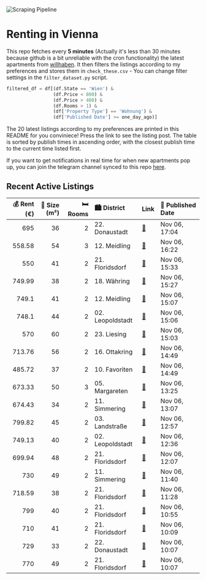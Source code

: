 ![Scraping Pipeline](https://github.com/AthomsG/renting-in-vienna/actions/workflows/run_pipeline.yml/badge.svg)


# Renting in Vienna

This repo fetches every **5 minutes** (Actually it's less than 30 minutes because github is a bit unreliable with the cron functionality) the latest apartments from [willhaben](https://www.willhaben.at/).
It then filters the listings according to my preferences and stores them in `check_these.csv` - You can change filter settings in the `filter_dataset.py` script.

```python
filtered_df = df[(df.State == 'Wien') & 
                 (df.Price < 800) &
                 (df.Price > 400) &
                 (df.Rooms > 1) &
                 (df['Property Type'] == 'Wohnung') &
                 (df['Published Date'] >= one_day_ago)]
```

The 20 latest listings according to my preferences are printed in this README for you conviniece! Press the link to see the listing post.
The table is sorted by publish times in ascending order, with the closest publish time to the current time listed first.

If you want to get notifications in real time for when new apartments pop up, you can join the telegram channel synced to this repo [here](https://t.me/+1HPAYOf5BSsyNTlk).

## Recent Active Listings

|   💰 Rent (€) |   📏 Size (m²) |   🛏️ Rooms | 🏙️ District      | Link                                                                                                                                                                                                                | 📅 Published Date   |
|-------------:|--------------:|-----------:|:-----------------|:--------------------------------------------------------------------------------------------------------------------------------------------------------------------------------------------------------------------|:-------------------|
|       695    |            36 |          2 | 22. Donaustadt   | [🔗](https://www.willhaben.at/iad/immobilien/d/mietwohnungen/wien/wien-1220-donaustadt/wien---1220---s%C3%BCdseitige-singlewohnung-n%C3%A4he-vetmed/u1-station-kagranerplatz---ab-15.11.2024-1889900530/)            | Nov 06, 17:04      |
|       558.58 |            54 |          3 | 12. Meidling     | [🔗](https://www.willhaben.at/iad/immobilien/d/mietwohnungen/wien/wien-1120-meidling/gemeinde-wohnung/-direcktvergabe-mit-balkon-2044279985/)                                                                        | Nov 06, 16:22      |
|       550    |            41 |          2 | 21. Floridsdorf  | [🔗](https://www.willhaben.at/iad/immobilien/d/mietwohnungen/wien/wien-1210-floridsdorf/perfekt-f%C3%BCr-sportliche-genie%C3%9Fer--2-zimmer-wohnung-im-herzen-von-floridsdorf--ab-1.2.25-verf%C3%BCgbar-1092117631/) | Nov 06, 15:33      |
|       749.99 |            38 |          2 | 18. Währing      | [🔗](https://www.willhaben.at/iad/immobilien/d/mietwohnungen/wien/wien-1180-w%C3%A4hring/2-zimmerwohnung-1449205274/)                                                                                                | Nov 06, 15:27      |
|       749.1  |            41 |          2 | 12. Meidling     | [🔗](https://www.willhaben.at/iad/immobilien/d/mietwohnungen/wien/wien-1120-meidling/praktische-2-zimmerwohnung-%7C-zellmann-immobilien-1014039573/)                                                                 | Nov 06, 15:07      |
|       748.1  |            44 |          2 | 02. Leopoldstadt | [🔗](https://www.willhaben.at/iad/immobilien/d/mietwohnungen/wien/wien-1020-leopoldstadt/attraktive-2-zimmer-eckhaus-wohnung-1475643408/)                                                                            | Nov 06, 15:06      |
|       570    |            60 |          2 | 23. Liesing      | [🔗](https://www.willhaben.at/iad/immobilien/d/mietwohnungen/wien/wien-1230-liesing/gemeinde-wohnung-nur-mit-vormerkschein-1578080393/)                                                                              | Nov 06, 15:03      |
|       713.76 |            56 |          2 | 16. Ottakring    | [🔗](https://www.willhaben.at/iad/immobilien/d/mietwohnungen/wien/wien-1160-ottakring/neuwertig%21-834606661/)                                                                                                       | Nov 06, 14:49      |
|       485.72 |            37 |          2 | 10. Favoriten    | [🔗](https://www.willhaben.at/iad/immobilien/d/mietwohnungen/wien/wien-1100-favoriten/frisch-renoviert%21-1880189102/)                                                                                               | Nov 06, 14:49      |
|       673.33 |            50 |          3 | 05. Margareten   | [🔗](https://www.willhaben.at/iad/immobilien/d/mietwohnungen/wien/wien-1050-margareten/dienstwohnung-f%C3%BCr-unternehmer-1987939541/)                                                                               | Nov 06, 13:25      |
|       674.43 |            34 |          2 | 11. Simmering    | [🔗](https://www.willhaben.at/iad/immobilien/d/mietwohnungen/wien/wien-1110-simmering/2-zimmer-terrassenwohnung-in-n%C3%A4he-des-flughafens%21-1243507433/)                                                          | Nov 06, 13:07      |
|       799.82 |            45 |          2 | 03. Landstraße   | [🔗](https://www.willhaben.at/iad/immobilien/d/mietwohnungen/wien/wien-1030-landstra%C3%9Fe/unbefristete-bezugsfertige-2-zimmer-klimatisiert-2-.-liftstock-n%C3%A4he-rennweg---fasanviertel-1455266098/)             | Nov 06, 12:57      |
|       749.13 |            40 |          2 | 02. Leopoldstadt | [🔗](https://www.willhaben.at/iad/immobilien/d/mietwohnungen/wien/wien-1020-leopoldstadt/2-zimmer-wohnung-in-zentraler-lage-zu-vermieten-1535156517/)                                                                | Nov 06, 12:36      |
|       699.94 |            48 |          2 | 21. Floridsdorf  | [🔗](https://www.willhaben.at/iad/immobilien/d/mietwohnungen/wien/wien-1210-floridsdorf/2-zimmer-in-floridsdorf-zu-vermieten-1118328844/)                                                                            | Nov 06, 12:07      |
|       730    |            49 |          2 | 11. Simmering    | [🔗](https://www.willhaben.at/iad/immobilien/d/mietwohnungen/wien/wien-1110-simmering/wundersch%C3%B6ne-2-zimmerwohnung-direkt-beim-enkplatz-1302991049/)                                                            | Nov 06, 11:40      |
|       718.59 |            38 |          2 | 21. Floridsdorf  | [🔗](https://www.willhaben.at/iad/immobilien/d/mietwohnungen/wien/wien-1210-floridsdorf/neu%21-erstbezug%21-ideale-2-zimmer-neubauwohnung-mit-balkon%21-tiefgaragenstellpl%C3%A4tze-im-haus%21-1573233945/)          | Nov 06, 11:28      |
|       799    |            40 |          2 | 21. Floridsdorf  | [🔗](https://www.willhaben.at/iad/immobilien/d/mietwohnungen/wien/wien-1210-floridsdorf/moderne-2-zimmerwohnung-mit-balkon%21-1693093114/)                                                                           | Nov 06, 10:55      |
|       710    |            41 |          2 | 21. Floridsdorf  | [🔗](https://www.willhaben.at/iad/immobilien/d/mietwohnungen/wien/wien-1210-floridsdorf/neubau-2023%21-2-zimmer-wohnung-mit-balkon%21-1442632015/)                                                                   | Nov 06, 10:09      |
|       729    |            33 |          2 | 22. Donaustadt   | [🔗](https://www.willhaben.at/iad/immobilien/d/mietwohnungen/wien/wien-1220-donaustadt/exklusives-wohnen-in-stadlau---erzherzog-karl-stra%C3%9Fe-bahnhof-und-u2-stadlau-in-wenigen-gehminuten%21-1283333646/)        | Nov 06, 10:07      |
|       770    |            49 |          2 | 21. Floridsdorf  | [🔗](https://www.willhaben.at/iad/immobilien/d/mietwohnungen/wien/wien-1210-floridsdorf/jetzt-mieten-sp%C3%A4ter-kaufen:-wohnen-in-stammersdorfer-naturidylle-761411382/)                                            | Nov 06, 10:07      |
